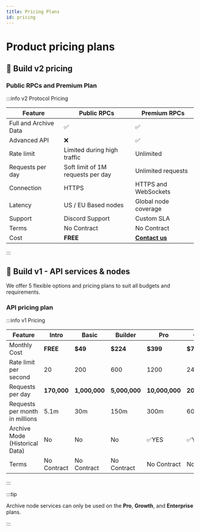 ```yaml
---
title: Pricing Plans
id: pricing
---
```


# Product pricing plans

## 📌 Build v2 pricing

### Public RPCs and Premium Plan

:::info v2 Protocol Pricing

| **Feature**           | Public RPCs                       | Premium RPCs                         |
| --------------------- | --------------------------------- |--------------------------------------|
| Full and Archive Data | ✅                                | ✅                                    |
| Advanced API          | ❌                                | ✅                                    |
| Rate limit            | Limited during high traffic       | Unlimited                            |
| Requests per day      | Soft limit of 1M requests per day | Unlimited requests                   |
| Connection            | HTTPS                             | HTTPS and WebSockets                 |
| Latency               | US / EU Based nodes               | Global node coverage                 |
| Support               | Discord Support                   | Custom SLA                           |
| Terms                 | No Contract                       | No Contract                          |
| Cost                  | **FREE**                          | **[Contact us](https://4f4a8balgjw.typeform.com/to/Q0pbns3g)**|

:::

## 📌 Build v1 - API services & nodes

We offer 5 flexible options and pricing plans to suit all budgets and
requirements.

### API pricing plan

:::info v1 Pricing

| **Feature**                    | **Intro**   | **Basic**     | **Builder**   | **Pro**               | **Growth**            | **Enterprise**          |
| ------------------------------ | ----------- | ------------- | ------------- | --------------------- | --------------------- | ----------------------- |
| Monthly Cost                   | **FREE**    | **$49**       | **$224**      | **$399**              | **$799**              | **$2500+**              |
| Rate limit per second          | 20          | 200           | 600           | 1200                  | 2400                  | 500+ (scales to 10,000) |
| Requests per day               | **170,000** | **1,000,000** | **5,000,000** | **10,000,000**        | **20,000,000**        | **Unlimited**           |
| Requests per month in millions | 5.1m        | 30m           | 150m          | 300m                  | 600m                  | Unlimited               |
| Archive Mode (Historical Data) | No          | No            | No            | :white_check_mark:YES | :white_check_mark:YES | :white_check_mark:YES   |
| Terms                          | No Contract | No Contract   | No Contract   | No Contract           | No Contract           | Contract Required       |

:::

:::tip

Archive node services can only be used on the **Pro**, **Growth**, and **Enterprise** plans.

:::
